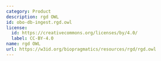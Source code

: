 ```yaml
---
category: Product
description: rgd OWL
id: obo-db-ingest.rgd.owl
license:
  id: https://creativecommons.org/licenses/by/4.0/
  label: CC-BY-4.0
name: rgd OWL
url: https://w3id.org/biopragmatics/resources/rgd/rgd.owl
---
```

